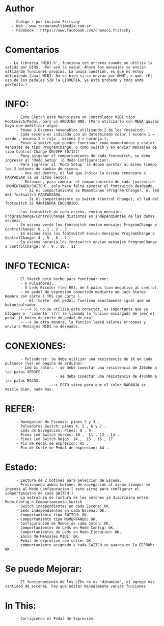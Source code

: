 
 
 #  Author
 
       - Codigo : por Luciano Fritschy
       - Web : www.tacuaramultimedia.com.ar
       - Facebook : https://www.facebook.com/chamaco.fritschy

# Comentarios
      - La libreria 'MIDI.h', funciona con errores cuando se utiliza la salida por DIN5.  Por eso la saqué. Ahora los mensajes se envian utlizando funciones propias. La unica cuestión, es que no estoy definiendo Canal MIDI. No se bien si se envian por OMNI, o qué. (El uso de los pedales SIN la LIBRERIA, ya está probado y todo anda perfecto.)
 
  
 
 #  INFO: 
         - Este Sketch está hecho para un Controlador MIDI tipo Footswich/Pedal, para un ARDUINO UNO. (Para utilizarlo con MEGA quizas haya que modificar algo).
         - Posee 3 Escenas navegables utilizando 2 de los fooswitch.
         - Cada escena es indicada con un determinado color ( escena 1 = verde , escena 2 = rojo , escena 3 = naranja ).
         - Posee 4 switch que pueden funcionar como momentaneos y enviar mensajes de tipo ProgramChange; o como switch y en enviar mensajes de tipo Control Change ON/OFF (0/127) 
         - Para asiganar el comportamiento de cada footswitch, se debe ingresar al 'Modo Setup' (o Modo Configuracion).
         - Para ingresar al 'Modo Setup' se deben apretar al mismo tiempo los 2 botones de cambio de escena.
           - Una vez dentro, el led que indica la escena comenzara a PARPADEAR (a un ritmo lento). 
           - Entonces, para cambiar el comportamiento de cada footswitch (MOMENTANEO/SWITCH), solo hace falta apretar el footswitch desdeado.
             - Si el comportamiento es Momentaneo (Program Change), el led del footswitch PARPADEARÁ.
             - Si el comportamiento es Switch (Control Change), el led del footswitch SE MANTENDRÁ ENCENDIDO.
         
         - Los footswitch de cada escena, envian mensajes ProgramChange/ControlChange distintos en independientes de las demas escenas.       
         - En escena verde los footswitch envian mensajes ProgramChange o ControlChange: 0 , 1 , 2 , 3
         - En escena roja los footswitch envian mensajes ProgramChange o ControlChange: 4 , 5 , 6 , 7
         - En escena naranja los footswitch envian mensajes ProgramChange o ControlChange: 8 , 9 , 10 , 11
         
 
 #  INFO TECNICA: 
         - El Sketch está hecho para funcionar con:
           - 6 Pulsadores.
           - 5 Leds Bicolor (led RG), de 3 patas (con negativo al centro).
           - Un pedal de expresión conectado mediante un Jack Stereo Hembra con corte ( TRS con corte ).
             - El 'Corte' del pedal, funciona exactamente igual que un boton/pulsador.
           ----> Si no se utiliza este conector, es importante que se bloquee o  'comente' (//) la llamada la funcion encargada de leer el pedal (f_boton_de_corte_de_pedal_de_exp)
           ----> De otra manera, la funcion leerá valores erroneos y enviara Mensajes MIDI no deseados.
 
 
 #  CONEXIONES:        
           - Pulsadores: Se debe utilizar una resistencia de 1K en cada pulsador (ver en pagina de arduino).
           - Led bi color: · se debe conectar una resistencia de 220ohm a las patas VERDES. 
                           · se debe conectar una resistencia de 470ohm a las patas ROJAS.
                        ---> ESTO sirve para que el color NARANJA se mezcle bien, nada mas.
        
  
 
 #  REFER:
         - Navegacion de Escenas: pines 2 y 3 . 
         - Pulsadores Switch: pines 4, 5 , 6 y 7 .
         - Leds de Navegacion: Pines: 8 , 9 .
         - Pines Led Switch Verdes: 10 ,  11 , 12 , 13 . 
         - Pines Led Switch Rojos: 14 ,  15 , 16 , 17 .
         - Pin de Pedal de expresion: A5 .
         - Pin de Corte de Pedal de expresion: A4 .
         
  
 
 
 #  Estado:
         - Lectura de 2 botones para Seleccion de Escena.
         - Presionando ambos botones de navegacion al mismo tiempo: se ingresa al Modo Configuracion ( esto sirve para configurar el comportamietno de cada SWITCH )
         - La estrutura de lectura de los botones ya discrimina entre: Modo_Config > Comportamiento_Switch
         - Switch independientes en cada Escena: OK.
         - Leds independientes en cada Escena: OK.
         - Comportamiento tipo SWITCH: OK.
         - Comportamiento tipo MOMENTANEO: OK.
         - Configuracion de Modos de cada boton: OK.
         - Comportamientos de Leds en Modo Config: OK.
         - Comportamientos de Leds en Modo Ejecucion: OK.
         - Envio de Mensajes MIDI: OK.
         - Pedal de expresion con corte: OK.
         - comportamiento asignado a cada SWITCH se guarda en la EEPROM: OK .
  
 
 
 #  Se puede Mejorar:  
         - El funcionamiento de los LEDs no es 'dinamico', si agrego mas cantidad_de_escenas, hay que editar manualmente varias funciones
  
  
 
 
 #  In This:
         - Corrigiendo el Pedal de Expresión. 
         
         
         
 
